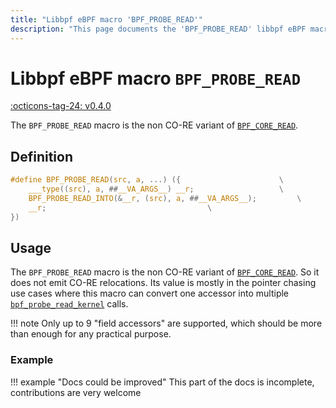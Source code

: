 ```yaml
---
title: "Libbpf eBPF macro 'BPF_PROBE_READ'"
description: "This page documents the 'BPF_PROBE_READ' libbpf eBPF macro, including its definition, usage, and examples."
---
```

# Libbpf eBPF macro `BPF_PROBE_READ`

[:octicons-tag-24: v0.4.0](https://github.com/libbpf/libbpf/releases/tag/v0.4.0)

The `BPF_PROBE_READ` macro is the non CO-RE variant of [`BPF_CORE_READ`](BPF_CORE_READ.md).

## Definition

```c
#define BPF_PROBE_READ(src, a, ...) ({					    \
	___type((src), a, ##__VA_ARGS__) __r;				    \
	BPF_PROBE_READ_INTO(&__r, (src), a, ##__VA_ARGS__);		    \
	__r;								    \
})
```

## Usage

The `BPF_PROBE_READ` macro is the non CO-RE variant of [`BPF_CORE_READ`](BPF_CORE_READ.md). So it does not emit CO-RE relocations. Its value is mostly in the pointer chasing use cases where this macro can convert one accessor into multiple [`bpf_probe_read_kernel`](../../../linux/helper-function/bpf_probe_read_kernel.md) calls.

!!! note
    Only up to 9 "field accessors" are supported, which should be more than enough for any practical purpose.

### Example

!!! example "Docs could be improved"
    This part of the docs is incomplete, contributions are very welcome
